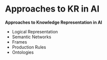 # Approaches to KR in AI

**Approaches to Knowledge Representation in AI**

* Logical Representation
* Semantic Networks
* Frames
* Production Rules
* Ontologies
